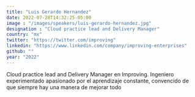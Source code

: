 ```yaml
---
title: "Luis Gerardo Hernandez"
date: 2022-07-28T14:32:25-05:00
image : "/images/speakers/luis-gerardo-hernandez.jpg"
designation : "Cloud practice lead and Delivery Manager"
country: "mx"
twitter: "https://twitter.com/improving"
linkedin: "https://www.linkedin.com/company/improving-enterprises"
github: ""
year: "2022"
---
```


Cloud practice lead and Delivery Manager en Improving. Ingeniero experimentado apasionado por el aprendizaje constante, convencido de que siempre hay una manera de mejorar todo